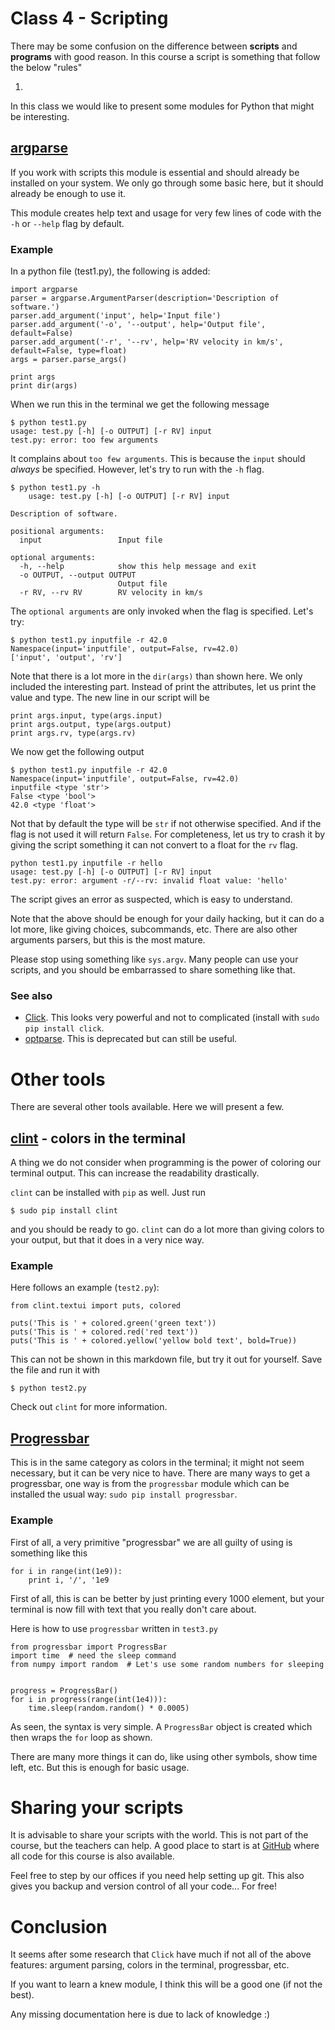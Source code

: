 Class 4 - Scripting
===================

There may be some confusion on the difference between **scripts** and
**programs** with good reason. In this course a script is something that follow
the below "rules"

   1.

In this class we would like to present some modules for Python that might be
interesting.


## [argparse](https://docs.python.org/3/library/argparse.html)
If you work with scripts this module is essential and should already be
installed on your system. We only go through some basic here, but it should
already be enough to use it.

This module creates help text and usage for very few lines of code with the
`-h` or `--help` flag by default.

### Example

In a python file (test1.py), the following is added:

    import argparse
    parser = argparse.ArgumentParser(description='Description of software.')
    parser.add_argument('input', help='Input file')
    parser.add_argument('-o', '--output', help='Output file', default=False)
    parser.add_argument('-r', '--rv', help='RV velocity in km/s', default=False, type=float)
    args = parser.parse_args()

    print args
    print dir(args)

When we run this in the terminal we get the following message

    $ python test1.py
    usage: test.py [-h] [-o OUTPUT] [-r RV] input
    test.py: error: too few arguments

It complains about `too few arguments`. This is because the `input` should
_always_ be specified. However, let's try to run with the `-h` flag.

    $ python test1.py -h
        usage: test.py [-h] [-o OUTPUT] [-r RV] input

    Description of software.

    positional arguments:
      input                 Input file

    optional arguments:
      -h, --help            show this help message and exit
      -o OUTPUT, --output OUTPUT
                            Output file
      -r RV, --rv RV        RV velocity in km/s

The `optional arguments` are only invoked when the flag is specified. Let's
try:

    $ python test1.py inputfile -r 42.0
    Namespace(input='inputfile', output=False, rv=42.0)
    ['input', 'output', 'rv']

Note that there is a lot more in the `dir(args)` than shown here. We only
included the interesting part. Instead of print the attributes, let us print
the value and type. The new line in our script will be

    print args.input, type(args.input)
    print args.output, type(args.output)
    print args.rv, type(args.rv)

We now get the following output

    $ python test1.py inputfile -r 42.0
    Namespace(input='inputfile', output=False, rv=42.0)
    inputfile <type 'str'>
    False <type 'bool'>
    42.0 <type 'float'>

Not that by default the type will be `str` if not otherwise specified. And if
the flag is not used it will return `False`. For completeness, let us try to
crash it by giving the script something it can not convert to a float for the
`rv` flag.

    python test1.py inputfile -r hello
    usage: test.py [-h] [-o OUTPUT] [-r RV] input
    test.py: error: argument -r/--rv: invalid float value: 'hello'

The script gives an error as suspected, which is easy to understand.

Note that the above should be enough for your daily hacking, but it can do a
lot more, like giving choices, subcommands, etc. There are also other arguments
parsers, but this is the most mature.

Please stop using something like `sys.argv`. Many people can use your scripts,
and you should be embarrassed to share something like that.


### See also

   * [Click](http://click.pocoo.org/3/). This looks very powerful and not to
   complicated (install with `sudo pip install click`.
   * [optparse](https://docs.python.org/2/library/optparse.html). This is
   deprecated but can still be useful.


Other tools
===========

There are several other tools available. Here we will present a few.

## [clint](https://github.com/kennethreitz/clint) - colors in the terminal

A thing we do not consider when programming is the power of coloring our
terminal output. This can increase the readability drastically.

`clint` can be installed with `pip` as well. Just run

    $ sudo pip install clint

and you should be ready to go. `clint` can do a lot more than giving colors to
your output, but that it does in a very nice way.

### Example
Here follows an example (`test2.py`):

    from clint.textui import puts, colored

    puts('This is ' + colored.green('green text'))
    puts('This is ' + colored.red('red text'))
    puts('This is ' + colored.yellow('yellow bold text', bold=True))

This can not be shown in this markdown file, but try it out for yourself. Save
the file and run it with

    $ python test2.py

Check out `clint` for more information.


## [Progressbar](https://pypi.python.org/pypi/progressbar)
This is in the same category as colors in the terminal; it might not seem
necessary, but it can be very nice to have. There are many ways to get a
progressbar, one way is from the `progressbar` module which can be installed
the usual way: `sudo pip install progressbar`.

### Example
First of all, a very primitive "progressbar" we are all guilty of using is
something like this

    for i in range(int(1e9)):
        print i, '/', '1e9

First of all, this is can be better by just printing every 1000 element, but
your terminal is now fill with text that you really don't care about.

Here is how to use `progressbar` written in `test3.py`

    from progressbar import ProgressBar
    import time  # need the sleep command
    from numpy import random  # Let's use some random numbers for sleeping


    progress = ProgressBar()
    for i in progress(range(int(1e4))):
        time.sleep(random.random() * 0.0005)

As seen, the syntax is very simple. A `ProgressBar` object is created which
then wraps the `for` loop as shown.

There are many more things it can do, like using other symbols, show time left,
etc. But this is enough for basic usage.


Sharing your scripts
====================
It is advisable to share your scripts with the world. This is not part of the
course, but the teachers can help. A good place to start is at
[GitHub](http://github.com) where all code for this course is also available.

Feel free to step by our offices if you need help setting up git. This also
gives you backup and version control of all your code... For free!


Conclusion
==========

It seems after some research that `Click` have much if not all of the above
features: argument parsing, colors in the terminal, progressbar, etc.

If you want to learn a knew module, I think this will be a good one (if not the
best).

Any missing documentation here is due to lack of knowledge :)






